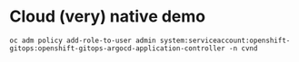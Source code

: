 # Cloud (very) native demo

```
oc adm policy add-role-to-user admin system:serviceaccount:openshift-gitops:openshift-gitops-argocd-application-controller -n cvnd
```
